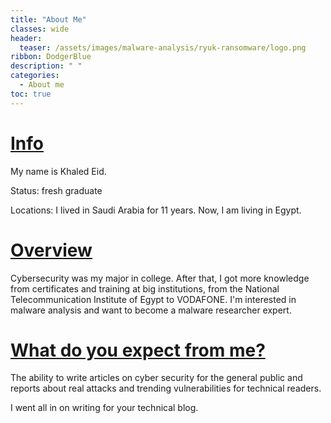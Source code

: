 ```yaml
---
title: "About Me"
classes: wide
header:
  teaser: /assets/images/malware-analysis/ryuk-ransomware/logo.png
ribbon: DodgerBlue
description: " "
categories:
  - About me
toc: true
---
```


# <u>Info</u>

My name is Khaled Eid.

Status: fresh graduate

Locations: I lived in Saudi Arabia for 11 years. Now, I am living in Egypt.

# <u>Overview</u>

Cybersecurity was my major in college. After that, I got more knowledge from certificates and training at big institutions, from the National Telecommunication Institute of Egypt to VODAFONE.
I'm interested in malware analysis and want to become a malware researcher expert.

# <u>What do you expect from me?</u>

The ability to write articles on cyber security for the general public and reports about real attacks and trending vulnerabilities for technical readers.

I went all in on writing for your technical blog.
